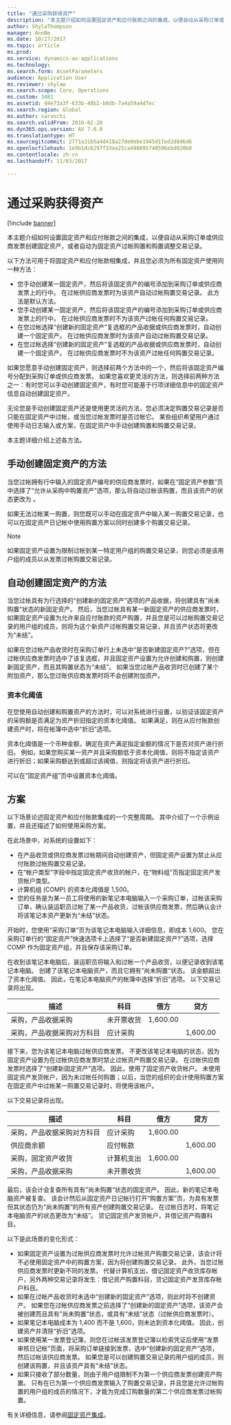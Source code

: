 ```yaml
---
title: "通过采购获得资产"
description: "本主题介绍如何设置固定资产和应付账款之间的集成，以便自动从采购订单或供应商发票创建固定资产，或者自动为固定资产过帐购置和购置调整交易记录。"
author: ShylaThompson
manager: AnnBe
ms.date: 10/27/2017
ms.topic: article
ms.prod: 
ms.service: dynamics-ax-applications
ms.technology: 
ms.search.form: AssetParameters
audience: Application User
ms.reviewer: shylaw
ms.search.scope: Core, Operations
ms.custom: 3481
ms.assetid: d4e73a3f-633b-48b2-b8db-7a4a59a4d7ec
ms.search.region: Global
ms.author: saraschi
ms.search.validFrom: 2016-02-28
ms.dyn365.ops.version: AX 7.0.0
ms.translationtype: HT
ms.sourcegitcommit: 2771a31b5a4d418a27de0ebe1945d1fed2d8d6d6
ms.openlocfilehash: 1e9b1dc6297f33ea25ca498895740596ebd020b8
ms.contentlocale: zh-cn
ms.lasthandoff: 11/03/2017

---
```


# <a name="acquire-assets-through-procurement"></a>通过采购获得资产

[!include [banner](../includes/banner.md)]

本主题介绍如何设置固定资产和应付账款之间的集成，以便自动从采购订单或供应商发票创建固定资产，或者自动为固定资产过帐购置和购置调整交易记录。

 以下方法可用于将固定资产和应付账款相集成，并且您必须为所有固定资产使用同一种方法：
-   您手动创建某一固定资产，然后将该固定资产的编号添加到采购订单或供应商发票上的行中。 在过帐供应商发票时为该资产自动过帐购置交易记录。 此方法是默认方法。
-   您手动创建某一固定资产，然后将该固定资产的编号添加到采购订单或供应商发票上的行中。 在过帐供应商发票时不为该资产过帐任何购置交易记录。
-   在您过帐选择“创建新的固定资产”复选框的产品收据或供应商发票时，自动创建一个固定资产。 在过帐供应商发票时为该资产自动过帐购置交易记录。
-   在您过帐选择“创建新的固定资产”复选框的产品收据或供应商发票时，自动创建一个固定资产。 在过帐供应商发票时不为该资产过帐任何购置交易记录。

如果您愿意手动创建固定资产，则选择前两个方法中的一个，然后将该固定资产编号分配到采购订单或供应商发票。 如果您喜欢更灵活的方法，则选择前两种方法之一：有时您可以手动创建固定资产，有时您可能基于行项详细信息中的固定资产信息自动创建固定资产。 

无论您是手动创建固定资产还是使用更灵活的方法，您必须决定购置交易记录是否只能在固定资产中过帐，或当您过帐发票时是否过帐它。 某些组织希望用户通过使用手动日志输入或方案，在固定资产中手动创建购置和购置交易记录。 

本主题详细介绍上述各方法。

## <a name="methods-for-manually-creating-fixed-assets"></a>手动创建固定资产的方法
当您过帐拥有行中输入的固定资产编号的供应商发票时，如果在“固定资产参数”页中选择了“允许从采购中购置资产”选项，那么将自动过帐该购置，而且该资产的状态更改为 。 

如果无法过帐某一购置，则您既可以手动在固定资产中输入某一购置交易记录，也可以在固定资产日记帐中使用购置方案以同时创建多个购置交易记录。

> [!NOTE]                                                                                                                              
> 如果固定资产设置为限制过帐到某一特定用户组的购置交易记录，则您必须是该用户组的成员以从发票过帐购置交易记录。

## <a name="methods-for-automatically-creating-fixed-assets"></a>自动创建固定资产的方法
当您过帐具有为行选择的“创建新的固定资产”选项的产品收据，将创建具有”尚未购置“状态的新固定资产。 然后，当您过帐具有某一新固定资产的供应商发票时，如果固定资产设置为允许来自应付账款的资产购置，并且您是可以过帐购置交易记录的用户组的成员，则将为这个新资产过帐购置交易记录，并且资产状态将更改为“未结”。 

如果在您过帐产品收货时在采购订单行上未选中“是否新建固定资产?”选项，但在过帐供应商发票时选中了该复选框，并且固定资产设置为允许创建和购置，则创建新固定资产，而且其购置状态为“未结”。 如果当您过账产品收货时已创建了某个附加资产，那么您过账供应商发票时将不会创建附加资产。

### <a name="capitalization-threshold"></a>资本化阈值

在您使用自动创建和购置资产的方法时，可以对系统进行设置，以验证该固定资产的采购额是否满足为资产折旧指定的资本化阈值。 如果满足，则在从应付账款创建资产时，将在帐簿中选中“折旧”选项。 

资本化阈值是一个币种金额，确定在资产满足指定金额的情况下是否对资产进行折旧。 例如，如果您购买某一资产并且采购额低于资本化阈值，则将不指定该资产进行折旧；如果采购额达到或超过该阈值，则指定将该资产进行折旧。 

可以在“固定资产组”页中设置资本化阈值。

## <a name="scenario"></a>方案
以下场景论述固定资产和应付账款集成的一个完整周期。 其中介绍了一个示例设置，并且还描述了如何使用采购方案。 

在此场景中，对系统的设置如下：

-   在产品收货或供应商发票过帐期间自动创建资产，但固定资产设置为禁止从应付账款过帐购置交易记录。
-   在“帐户类型”字段中指定固定资产收货的帐户，在“物料组”页指定固定资产发货帐户类型。
-   计算机组 (COMP) 的资本化阈值是 1,500。
-   您的任务是为某一员工将使用的新笔记本电脑输入一个采购订单，过帐该采购订单，确认装运职员过帐了某一产品收货，过帐该供应商发票，然后确认会计将该笔记本资产更新为“未结”状态。

开始时，您使用“采购订单”页为该笔记本电脑输入详细信息，即成本 1,600。 您在采购订单行的“固定资产”快速选项卡上选择了“是否新建固定资产?”选项，选择 COMP 作为固定资产组，并且保存该采购订单。 

在收到该笔记本电脑后，装运职员将输入和过帐一个产品收货，以便记录收到该笔记本电脑。 创建了该笔记本电脑资产，而且它拥有”尚未购置“状态。 该金额超出了资本化阈值。 因此，在笔记本电脑资产的帐簿中选择“折旧”选项。 以下交易记录将出现。

|  描述                               | 科目             | 借方    | 贷方   |
|-------------------------------------------|---------------------|----------|----------|
| 采购，产品收据采购        | 未开票收货 | 1,600.00 |          |
| 采购，产品收据采购对方科目 | 应计采购   |          | 1,600.00 |

接下来，您为该笔记本电脑过帐供应商发票。 不更改该笔记本电脑的状态，因为固定资产设置为在过帐供应商发票时禁止过帐资产购置交易记录。 在过帐供应商发票时选择了“创建新固定资产”选项。 因此，使用了固定资产收货帐户。 未使用固定资产发货帐户，因为未过帐任何购置；以后，当您的组织的会计使用购置方案在固定资产中过帐某一购置交易记录时，将使用该帐户。 

以下交易记录将出现。

|  描述                               | 科目             | 借方    | 贷方   |
|-------------------------------------------|---------------------|----------|----------|
| 采购，产品收据采购对方科目 | 应计采购   | 1,600.00 |          |
| 供应商余额                            | 应付帐款    |          | 1,600.00 |
| 采购，固定资产收货             | 计算机支出    | 1,600.00 |          |
| 采购，产品收据采购        | 未开票收货 |          | 1,600.00 |

最后，该会计会复查所有具有”尚未购置“状态的固定资产。 因此，新的笔记本电脑资产被复查。 该会计然后从固定资产日记帐行打开“购置方案”页，为具有发票但其状态仍为”尚未购置“的所有资产创建购置交易记录。 在过帐日志时，将笔记本电脑资产的状态更改为“未结”。 贷记固定资产发货帐户，并借记资产购置科目。 

以下是此场景的变化形式：

-   如果固定资产设置为过账供应商发票时允许过帐资产购置交易记录，该会计将不必使用固定资产中的购置方案，因为将创建购置交易记录。 此外，当您过账供应商发票时更新不同的发票。 代替计算机支出，借记固定资产收货库存帐户，另外两种交易记录将发生：借记资产购置科目，贷记固定资产发货库存帐户科目。
-   如果在过帐产品收货时未选中“创建新的固定资产”选项，则此时将不创建资产。 如果您在过帐供应商发票之前选择了“创建新的固定资产”选项，该资产会被创建而且具有”尚未购置“状态，或具有“未结”状态（过帐供应商发票时）。
-   如果笔记本电脑成本为 1,400 而不是 1,600，则未达到资本化阈值。 因此，创建资产并清除“折旧”选项。
-   如果使用某一发票登记簿，则您在过帐该发票登记簿以检索凭证后使用“发票审核日记帐”页面，将采购订单链接到发票，选中“创建新的固定资产”选项，然后过帐该供应商发票。 如果您是可以创建购置交易记录的用户组的成员，则创建该购置，并且该资产具有“未结”状态。
-   如果只接收了部分数量，则由于用户组限制不为第一个供应商发票创建资产购置。 只有在已为第一个供应商发票输入了购置交易记录，并且您是允许过帐购置的用户组的成员的情况下，才能为完成订购数量的第二个供应商发票过帐购置。


有关详细信息，请参阅[固定资产集成](fixed-asset-integration.md)。





